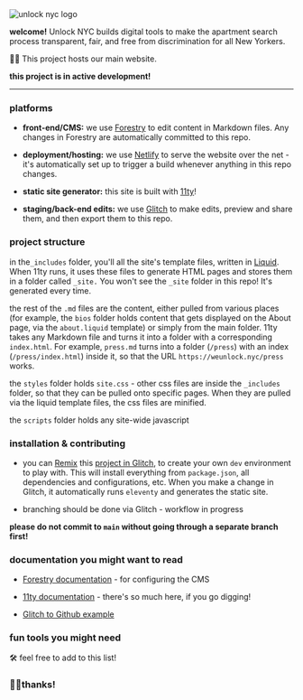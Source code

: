 <img src="https://cdn.glitch.me/dee07edd-bb63-4ffa-a606-d074a910b9c4%2FunlockSmall.png?v=1633719693017" alt="unlock nyc logo">

**welcome!** Unlock NYC builds digital tools to make the apartment search process transparent, fair, and free from discrimination for all New Yorkers. 

🤖🏡 This project hosts our main website.

**this project is in active development!**

---

### platforms

- **front-end/CMS:** we use [Forestry](https://forestry.io) to edit content in Markdown files. Any changes in Forestry are automatically committed to this repo.

- **deployment/hosting:** we use [Netlify](https://netlify.com) to serve the website over the net - it's automatically set up to trigger a build whenever anything in this repo changes.

- **static site generator:** this site is built with [11ty](https://www.11ty.dev/)! 

- **staging/back-end edits:** we use [Glitch](https://www.glitch.com) to make edits, preview and share them, and then export them to this repo.

### project structure

in the`_includes` folder, you'll all the site's template files, written in [Liquid](https://github.com/Shopify/liquid).  When 11ty runs, it uses these files to generate HTML pages and stores them in a folder called `_site.` You won't see the `_site` folder in this repo! It's generated every time. 

the rest of the `.md` files are the content, either pulled from various places (for example, the `bios` folder holds content that gets displayed on the About page, via the `about.liquid` template) or simply from the main folder. 11ty takes any Markdown file and turns it into a folder with a corresponding `index.html`. For example, `press.md` turns into a folder (`/press`) with an index (`/press/index.html`) inside it, so that the URL `https://weunlock.nyc/press` works.

the `styles` folder holds `site.css` - other css files are inside the `_includes` folder, so that they can be pulled onto specific pages. When they are pulled via the liquid template files, the css files are minified.  

the `scripts` folder holds any site-wide javascript
 
### installation & contributing

- you can <a href="https://glitch.happyfox.com/kb/article/23-what%E2%80%99s-remix/" target="_blank">Remix</a> this [project in Glitch](https://glitch.com/edit/#!/unlock-nyc-web), to create your own `dev` environment to play with. This will install everything from `package.json`, all dependencies and configurations, etc. When you make a change in Glitch, it automatically runs `eleventy` and generates the static site.

- branching should be done via Glitch - workflow in progress

**please do not commit to `main` without going through a separate branch first!**

### documentation you might want to read

- [Forestry documentation](https://forestry.io/docs/welcome/) - for configuring the CMS

- [11ty documentation](https://www.11ty.dev/docs/config/) - there's so much here, if you go digging! 

- [Glitch to Github example](https://github.com/hsudml/glitch)

### fun tools you might need

🛠 feel free to add to this list!

### 🤖✊thanks!
